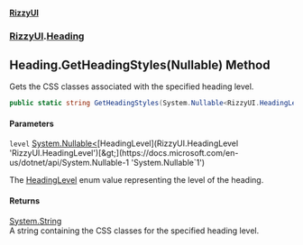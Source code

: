 #### [RizzyUI](index 'index')
### [RizzyUI](RizzyUI 'RizzyUI').[Heading](RizzyUI.Heading 'RizzyUI.Heading')

## Heading.GetHeadingStyles(Nullable<HeadingLevel>) Method

Gets the CSS classes associated with the specified heading level.

```csharp
public static string GetHeadingStyles(System.Nullable<RizzyUI.HeadingLevel> level);
```
#### Parameters

<a name='RizzyUI.Heading.GetHeadingStyles(System.Nullable_RizzyUI.HeadingLevel_).level'></a>

`level` [System.Nullable&lt;](https://docs.microsoft.com/en-us/dotnet/api/System.Nullable-1 'System.Nullable`1')[HeadingLevel](RizzyUI.HeadingLevel 'RizzyUI.HeadingLevel')[&gt;](https://docs.microsoft.com/en-us/dotnet/api/System.Nullable-1 'System.Nullable`1')

The [HeadingLevel](RizzyUI.HeadingLevel 'RizzyUI.HeadingLevel') enum value representing the level of the heading.

#### Returns
[System.String](https://docs.microsoft.com/en-us/dotnet/api/System.String 'System.String')  
A string containing the CSS classes for the specified heading level.